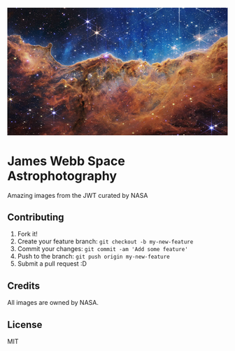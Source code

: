 !["oops, image not found"](bannerImage.jpg "James Webb Nebula Image")

# James Webb Space Astrophotography

Amazing images from the JWT curated by NASA

## Contributing

1. Fork it!
2. Create your feature branch: `git checkout -b my-new-feature`
3. Commit your changes: `git commit -am 'Add some feature'`
4. Push to the branch: `git push origin my-new-feature`
5. Submit a pull request :D

## Credits

All images are owned by NASA.

## License

MIT

